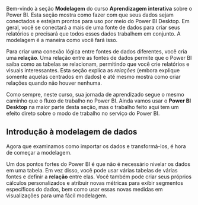 Bem-vindo à seção **Modelagem** do curso **Aprendizagem interativa** sobre o Power BI. Esta seção mostra como fazer com que seus dados sejam conectados e estejam prontos para uso por meio do Power BI Desktop. Em geral, você se conectará a mais de uma fonte de dados para criar seus relatórios e precisará que todos esses dados trabalhem em conjunto. A modelagem é a maneira como você fará isso.

Para criar uma conexão lógica entre fontes de dados diferentes, você cria uma **relação**. Uma relação entre as fontes de dados permite que o Power BI saiba como as tabelas se relacionam, permitindo que você crie relatórios e visuais interessantes. Esta seção explica as *relações* (embora explique somente aquelas centrados em dados) e até mesmo mostra como criar relações quando não houver nenhuma.

Como sempre, neste curso, sua jornada de aprendizado segue o mesmo caminho que o fluxo de trabalho no Power BI. Ainda vamos usar o **Power BI Desktop** na maior parte desta seção, mas o trabalho feito aqui tem um efeito direto sobre o modo de trabalho no serviço do Power BI.

## <a name="introduction-to-modeling-your-data"></a>Introdução à modelagem de dados
Agora que examinamos como importar os dados e transformá-los, é hora de começar a modelagem.

Um dos pontos fortes do Power BI é que não é necessário nivelar os dados em uma tabela. Em vez disso, você pode usar várias tabelas de várias fontes e definir a **relação** entre elas. Você também pode criar seus próprios cálculos personalizados e atribuir novas métricas para exibir segmentos específicos do dados, bem como usar essas novas medidas em visualizações para uma fácil modelagem.

